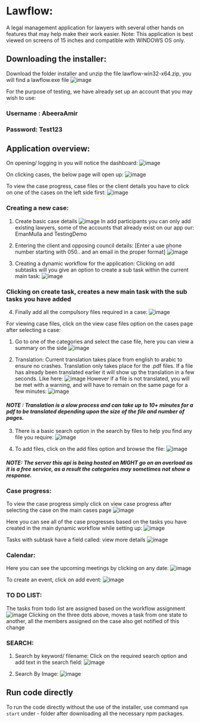 # Lawflow: 

A legal management application for lawyers with several other hands on features that may help make their work easier.
Note: This application is best viewed on screens of 15 inches and compatible with WINDOWS OS only.

## Downloading the installer:

Download the folder installer and unzip the file lawflow-win32-x64.zip, you will find a lawflow.exe file
![image](https://user-images.githubusercontent.com/77325198/206891022-b6923c24-ef41-4b66-8d3d-1d6040c9c599.png)

For the purpose of testing, we have already set up an account that you may wish to use:

### **Username : AbeeraAmir**

### **Password: Test123**

## Application overview:

On opening/ logging in you will notice the dashboard:
![image](https://user-images.githubusercontent.com/77325198/206891093-d580fb42-0541-40bb-a92b-6dafc472477e.png)

On clicking cases, the below page will open up:
![image](https://user-images.githubusercontent.com/77325198/206891115-10a99625-f7e4-45b1-97e9-40c7702ca0c6.png)

To view the case progress, case files or the client details you have to click on one of the cases on the left side first:
![image](https://user-images.githubusercontent.com/77325198/206891157-2c1240dd-1e5c-4aa3-a692-bb824822f6f2.png)

### Creating a new case:

1) Create basic case details
![image](https://user-images.githubusercontent.com/77325198/206891196-7a15cd44-5ef0-4365-9d11-09553177487d.png)
In add participants you can only add existing lawyers, some of the accounts that already exist on our app our: EmanMulla and TestingDemo 

2) Entering the client and opposing council details: [Enter a uae phone number starting with 050.. and an email in the proper format]
![image](https://user-images.githubusercontent.com/77325198/206891257-2b9a7d25-f683-4b5e-82bf-a073d7300c33.png)

3) Creating a dynamic workflow for the application:
Clicking on add subtasks will you give an option to create a sub task within the current main task:
![image](https://user-images.githubusercontent.com/77325198/206891383-14c1144e-2a23-46c4-b43f-9eaf22fde00a.png)

### Clicking on create task, creates a new main task with the sub tasks you have added

4) Finally add all the compulsory files required in a case:
![image](https://user-images.githubusercontent.com/77325198/206891431-c524e987-b0a8-4229-b18d-8e9a18cd70e4.png)

For viewing case files, click on the view case files option on the cases page after selecting a case:
1) Go to one of the categories and select the case file, here you can view a summary on the side
![image](https://user-images.githubusercontent.com/77325198/206891504-28365ecd-def9-47e1-b1b8-e1fdb3e174ba.png)

2) Translation: Current translation takes place from english to arabic to ensure no crashes. Translation only takes place for the .pdf files. If a file has already been translated earlier it will show up the translation in a few seconds. Like here:
![image](https://user-images.githubusercontent.com/77325198/206891567-47952cb7-c785-4008-a202-744dd477e2cd.png)
However if a file is not translated, you will be met with a warning, and will have to remain on the same page for a few minutes:
![image](https://user-images.githubusercontent.com/77325198/206891685-5c2f047e-ffda-4c5f-aad2-05015790d330.png)

#### *NOTE : Translation is a slow process and can take up to 10+ minutes for a pdf to be translated depending upon the size of the file and number of pages.*

3) There is a basic search option in the search by files to help you find any file you require:
![image](https://user-images.githubusercontent.com/77325198/206891721-94d9853a-a7ca-4050-ae3a-3799b3a6cfe7.png)

4) To add files, click on the add files option and browse the file:
![image](https://user-images.githubusercontent.com/77325198/206891793-38ea995a-c488-42b0-b0be-caa82116a27a.png)
 
 #### *NOTE: The server this api is being hosted on MIGHT go on an overload as it is a free service, as a result the categories may sometimes not show a response.*

### Case progress:
To view the case progress simply click on view case progress after selecting the case on the main cases page
![image](https://user-images.githubusercontent.com/77325198/206891910-79346e5f-65d5-4d5a-b1ba-25cf7d788188.png)

Here you can see all of the case progresses based on the tasks you have created in the main dynamic workflow while setting up:
![image](https://user-images.githubusercontent.com/77325198/206891957-141ebd7a-ee5f-48cc-9959-152a19ac1bad.png)

Tasks with subtask have a field called: view more details
![image](https://user-images.githubusercontent.com/77325198/206892055-863b94c9-0a42-4be1-a34b-7d650b3415ea.png)

### Calendar:
Here you can see the upcoming meetings by clicking on any date:
![image](https://user-images.githubusercontent.com/77325198/206892159-e88f8f9e-10e6-46b4-b0e1-c5a8c22a997f.png)

To create an event, click on add event:
![image](https://user-images.githubusercontent.com/77325198/206892186-2cf35b8c-8f71-43a3-99da-74e98b1a780f.png)

### TO DO LIST:
The tasks from todo list are assigned based on the workflow assignment
![image](https://user-images.githubusercontent.com/77325198/206892224-187b20d1-4241-444d-8814-e47867964a2f.png)
Clicking on the three dots above, moves a task from one state to another, all the members assigned on the case also get notified of this change

### SEARCH:
1) Search by keyword/ filename:
Click on the required search option and add text in the search field:
![image](https://user-images.githubusercontent.com/77325198/206892333-0ddf3dd9-bab6-4b52-9871-f21dc4abc738.png)

2) Search By Image:
![image](https://user-images.githubusercontent.com/77325198/206892624-c3ce06db-10dd-415c-92de-ce2c9620bea5.png)


## Run code directly

To run the code directly without the use of the installer, use command `npm start` under - folder after downloading all the necessary npm packages.



 
 






